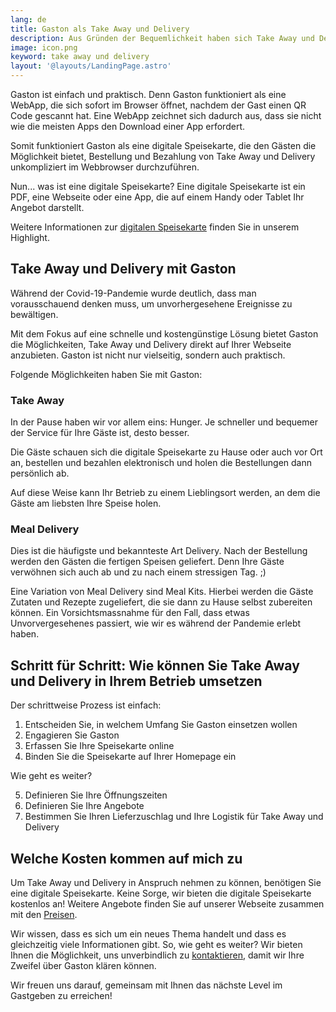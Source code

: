 ```yaml
---
lang: de
title: Gaston als Take Away und Delivery
description: Aus Gründen der Bequemlichkeit haben sich Take Away und Delivery als zwei neue Erweiterungen im Gastronomiebereich entwickelt. Da sich Gaston auf die Gastronomie konzentriert, werden auch neue Trends in diesem Bereich behandelt, wie beispielsweise Take Away und Delivery.
image: icon.png
keyword: take away und delivery
layout: '@layouts/LandingPage.astro'
---
```


Gaston ist einfach und praktisch. Denn Gaston funktioniert als eine WebApp, die sich sofort im Browser öffnet, nachdem der Gast einen QR Code gescannt hat. Eine WebApp zeichnet sich dadurch aus, dass sie nicht wie die meisten Apps den Download einer App erfordert.

Somit funktioniert Gaston als eine digitale Speisekarte, die den Gästen die Möglichkeit bietet, Bestellung und Bezahlung von Take Away und Delivery unkompliziert im Webbrowser durchzuführen.

Nun... was ist eine digitale Speisekarte? Eine digitale Speisekarte ist ein PDF, eine Webseite oder eine App, die auf einem Handy oder Tablet Ihr Angebot darstellt.

Weitere Informationen zur [digitalen Speisekarte](../digitale-speisekarte/) finden Sie in unserem Highlight.

## Take Away und Delivery mit Gaston

Während der Covid-19-Pandemie wurde deutlich, dass man vorausschauend denken muss, um unvorhergesehene Ereignisse zu bewältigen. 

Mit dem Fokus auf eine schnelle und kostengünstige Lösung bietet Gaston die Möglichkeiten, Take Away und Delivery direkt auf Ihrer Webseite anzubieten. Gaston ist nicht nur vielseitig, sondern auch praktisch. 

Folgende Möglichkeiten haben Sie mit Gaston:

### Take Away

In der Pause haben wir vor allem eins: Hunger. Je schneller und bequemer der Service für Ihre Gäste ist, desto besser.

Die Gäste schauen sich die digitale Speisekarte zu Hause oder auch vor Ort an, bestellen und bezahlen elektronisch und holen die Bestellungen dann persönlich ab.

Auf diese Weise kann Ihr Betrieb zu einem Lieblingsort werden, an dem die Gäste am liebsten Ihre Speise holen.

### Meal Delivery

Dies ist die häufigste und bekannteste Art Delivery. Nach der Bestellung werden den Gästen die fertigen Speisen geliefert. Denn Ihre Gäste verwöhnen sich auch ab und zu nach einem stressigen Tag. ;)

Eine Variation von Meal Delivery sind Meal Kits. Hierbei werden die Gäste Zutaten und Rezepte zugeliefert, die sie dann zu Hause selbst zubereiten können. Ein Vorsichtsmassnahme für den Fall, dass etwas Unvorvergesehenes passiert, wie wir es während der Pandemie erlebt haben.

## Schritt für Schritt: Wie können Sie Take Away und Delivery in Ihrem Betrieb umsetzen

Der schrittweise Prozess ist einfach:

1. Entscheiden Sie, in welchem Umfang Sie Gaston einsetzen wollen
2. Engagieren Sie Gaston
3. Erfassen Sie Ihre Speisekarte online
4. Binden Sie die Speisekarte auf Ihrer Homepage ein

Wie geht es weiter?

5. Definieren Sie Ihre Öffnungszeiten
6. Definieren Sie Ihre Angebote
7. Bestimmen Sie Ihren Lieferzuschlag und Ihre Logistik für Take Away und Delivery

## Welche Kosten kommen auf mich zu

Um Take Away und Delivery in Anspruch nehmen zu können, benötigen Sie eine digitale Speisekarte. Keine Sorge, wir bieten die digitale Speisekarte kostenlos an! Weitere Angebote finden Sie auf unserer Webseite zusammen mit den [Preisen](../preise/).

Wir wissen, dass es sich um ein neues Thema handelt und dass es gleichzeitig viele Informationen gibt. So, wie geht es weiter? Wir bieten Ihnen die Möglichkeit, uns unverbindlich zu [kontaktieren](/de/kontakt), damit wir Ihre Zweifel über Gaston klären können.

Wir freuen uns darauf, gemeinsam mit Ihnen das nächste Level im Gastgeben zu erreichen!
